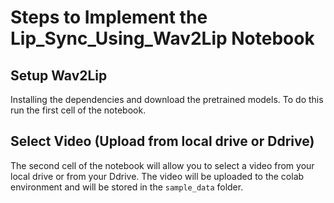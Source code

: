 # Steps to Implement the Lip_Sync_Using_Wav2Lip Notebook
 
## Setup Wav2Lip 
Installing the dependencies and download the pretrained models. To do this run the first cell of the notebook.

## Select Video (Upload from local drive or Ddrive)
The second cell of the notebook will allow you to select a video from your local drive or from your Ddrive. The video will be uploaded to the colab environment and will be stored in the `sample_data` folder.

## 